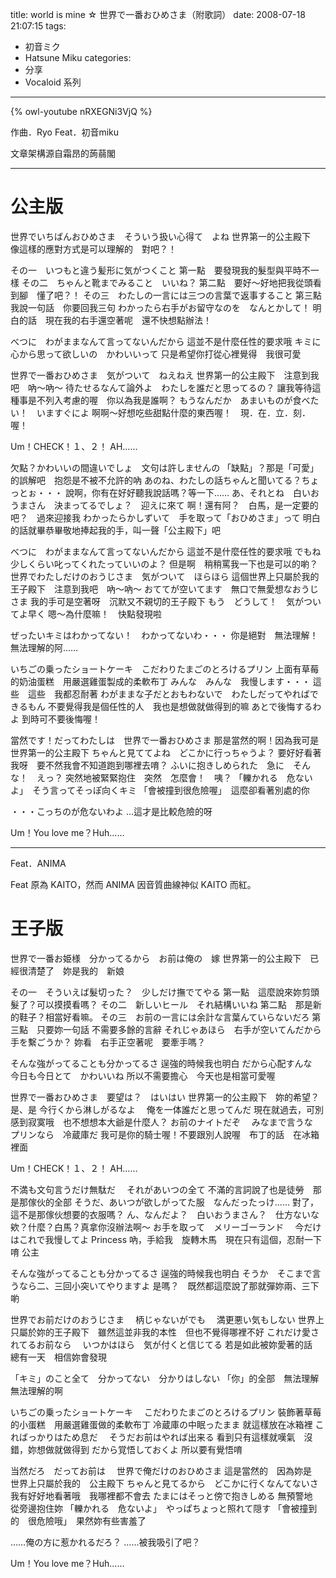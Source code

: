 title: world is mine ☆ 世界で一番おひめさま（附歌詞）
date: 2008-07-18 21:07:15
tags:
- 初音ミク
- Hatsune Miku
categories:
- 分享
- Vocaloid 系列
---

{% owl-youtube nRXEGNi3VjQ %}

作曲．Ryo
Feat．初音miku

文章架構源自霜昂的蒟蒻閣

<!-- more -->

----

# 公主版

世界でいちばんおひめさま　そういう扱い心得て　よね
世界第一的公主殿下　像這樣的應對方式是可以理解的　對吧？！

その一　いつもと違う髪形に気がつくこと
第一點　要發現我的髮型與平時不一樣
その二　ちゃんと靴までみること　いいね？
第二點　要好～好地把我從頭看到腳　懂了吧？！
その三　わたしの一言には三つの言葉で返事すること
第三點　我說一句話　你要回我三句
わかったら右手がお留守なのを　なんとかして！
明白的話　現在我的右手還空著呢　還不快想點辦法！

べつに　わがままなんて言ってないんだから
這並不是什麼任性的要求哦
キミに心から思って欲しいの　かわいいって
只是希望你打從心裡覺得　我很可愛

世界で一番おひめさま　気がついて　ねえねえ
世界第一的公主殿下　注意到我吧　吶～吶～
待たせるなんて論外よ　わたしを誰だと思ってるの？
讓我等待這種事是不列入考慮的喔　你以為我是誰啊？
もうなんだか　あまいものが食べたい！　いますぐによ
啊啊～好想吃些甜點什麼的東西喔！　現．在．立．刻．喔！

Um！CHECK！１、２！
AH……

欠點？かわいいの間違いでしょ　文句は許しませんの
「缺點」？那是「可愛」的誤解吧　抱怨是不被不允許的吶
あのね、わたしの話ちゃんと聞いてる？ちょっとぉ・・・
說啊，你有在好好聽我說話嗎？等一下……
あ、それとね　白いおうまさん　決まってるでしょ？　迎えに來て
啊！還有阿？　白馬，是一定要的吧？　過來迎接我
わかったらかしずいて　手を取って「おひめさま」って
明白的話就畢恭畢敬地捧起我的手，叫一聲「公主殿下」吧

べつに　わがままなんて言ってないんだから
這並不是什麼任性的要求哦
でもね　少しくらい叱ってくれたっていいのよ？
但是啊　稍稍罵我一下也是可以的喲？
世界でわたしだけのおうじさま　気がついて　ほらほら
這個世界上只屬於我的王子殿下　注意到我吧　吶～吶～
おててが空いてます　無口で無愛想なおうじさま
我的手可是空著呀　沉默又不親切的王子殿下
もう　どうして！　気がついてよ早く
嗯～為什麼嘛！　快點發現啦

ぜったいキミはわかってない！　わかってないわ・・・
你是絕對　無法理解！　無法理解的阿……

いちごの乗ったショートケーキ　こだわりたまごのとろけるプリン
上面有草莓的奶油蛋糕　用嚴選雞蛋製成的柔軟布丁
みんな　みんな　我慢します・・・
這些　這些　我都忍耐著
わがままな子だとおもわないで　わたしだってやればできるもん
不要覺得我是個任性的人　我也是想做就做得到的嘛
あとで後悔するわよ
到時可不要後悔喔！

當然です！だってわたしは　世界で一番おひめさま
那是當然的啊！因為我可是　世界第一的公主殿下
ちゃんと見ててよね　どこかに行っちゃうよ？
要好好看著我呀　要不然我會不知道跑到哪裡去唷？
ふいに抱きしめられた　急に　そんな！　えっ？
突然地被緊緊抱住　突然　怎麼會！　咦？
「轢かれる　危ないよ」　そう言ってそっぽ向くキミ
「會被撞到很危險喔」　這麼卻看著別處的你

・・・こっちのが危ないわよ
…這才是比較危險的呀

Um！You love me？Huh……

----

Feat．ANIMA

Feat 原為 KAITO，然而 ANIMA 因音質曲線神似 KAITO 而紅。

# 王子版

世界で一番お姫様　分かってるから　お前は俺の　嫁
世界第一的公主殿下　已經很清楚了　妳是我的　新娘

その一　そういえば髮切った？　少しだけ撫でてやる
第一點　這麼說來妳剪頭髮了？可以摸摸看嗎？
その二　新しいヒール　それ結構いいね
第二點　那是新的鞋子？相當好看嘛。
その三　お前の一言には余計な言葉んていらないだろ
第三點　只要妳一句話 不需要多餘的言辭
それじゃあほら　右手が空いてんだから手を繫ごうか？
妳看　右手正空著呢　要牽手嗎？

そんな強がってることも分かってるさ
逞強的時候我也明白
だから心配すんな　今日も今日とて　かわいいね
所以不需要擔心　今天也是相當可愛喔

世界で一番おひめさま　要望は？　はいはい
世界第一的公主殿下　妳的希望？　是、是
今行くから淋しがるなよ 　俺を一体誰だと思ってんだ
現在就過去，可別感到寂寞哦　也不想想本大爺是什麼人？
お前のナイトだぞ 　みなまで言うな　プリンなら　冷蔵庫だ
我可是你的騎士喔！不要跟別人說喔　布丁的話　在冰箱裡面

Um！CHECK！１、２！
AH……

不満も文句言うだけ無駄だ 　それがあいつの全て
不滿的言詞說了也是徒勞　那是那傢伙的全部
そうだ、あいつが欲しがってた服　なんだったっけ……
對了，這不是那傢伙想要的衣服嗎？
ん、なんだよ？　白いおうまさん？　仕方ないな
欸？什麼？白馬？真拿你沒辦法啊～
お手を取って　メリーゴーランド 　今だけはこれで我慢してよ Princess
吶，手給我　旋轉木馬　現在只有這個，忍耐一下唷 公主

そんな強がってることも分かってるさ
逞強的時候我也明白
そうか　そこまで言うなら二、三回小突いてやりますよ
是嗎？　既然都這麼說了那就彈妳兩、三下喲

世界でお前だけのおうじさま 　柄じゃないがでも 　満更悪い気もしない
世界上只屬於妳的王子殿下　雖然這並非我的本性　但也不覺得哪裡不好
これだけ愛されてるお前なら 　いつかはほら　気が付くと信じてる
若是如此被妳愛著的話　總有一天　相信妳會發現

「キミ」のこと全て　分かってない　分かりはしない
「你」的全部　無法理解　無法理解的啊

いちごの乗ったショートケーキ 　こだわりたまごのとろけるプリン
裝飾著草莓的小蛋糕　用嚴選雞蛋做的柔軟布丁
冷蔵庫の中眠ったまま
就這樣放在冰箱裡
こればっかりはため息だ 　そうだお前はやれば出来る
看到只有這樣就嘆氣　沒錯，妳想做就做得到
だから覚悟しておくよ
所以要有覺悟唷

当然だろ　だってお前は 　世界で俺だけのおひめさま
這是當然的　因為妳是　世界上只屬於我的　公主殿下
ちゃんと見てるから　どこかに行くなんてないさ
我有好好地看著哦　我哪裡都不會去
たまにはそっと傍で抱きしめる
無預警地　從旁邊抱住妳
「轢かれる　危ないよ」　やっぱちょっと照れて隠す
「會被撞到的　很危險哦」　果然妳有些害羞了

……俺の方に惹かれるだろ？
……被我吸引了吧？

Um！You love me？Huh……